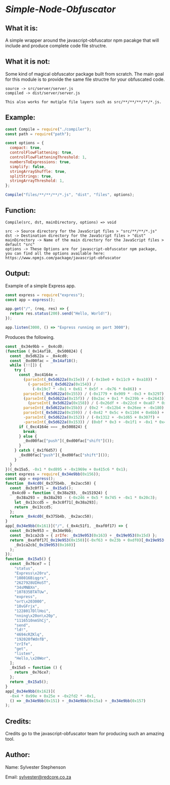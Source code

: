 # **_Simple-Node-Obfuscator_**

## What it is:

A simple wrapper around the javascript-obfuscator npm pacakge that will include and produce complete code file structre.

## What it is not:

Some kind of magical obfuscator package built from scratch. 
The main goal for this module is to provide the same file structre for your obfuscated code.

```
source -> src/server/server.js
compiled -> dist/server/server.js

This also works for mutiple file layers such as src/**/**/**/**/*.js.
```

## Example:

```js
const Compile = require("./compiler");
const path = require("path");

const options = {
  compact: true,
  controlFlowFlattening: true,
  controlFlowFlatteningThreshold: 1,
  numbersToExpressions: true,
  simplify: false,
  stringArrayShuffle: true,
  splitStrings: true,
  stringArrayThreshold: 1,
};

Compile("files/**/**/**/*.js", "dist", "files", options);
```

## Function:

```
Compile(src, dst, mainDirectory, options) => void

src -> Source directory for the JavaScript files > "src/**/**/*.js"
dst -> Destination directory for the JavaScript files > "dist"
mainDirectory -> Name of the main directory for the JavaScript files > default "src"
options -> These Options are for javascript-obfuscator npm package, you can find all the options available here: https://www.npmjs.com/package/javascript-obfuscator

```

## Output:

Example of a simple Express app.

```js
const express = require("express");
const app = express();

app.get("/", (req, res) => {
  return res.status(200).send("Hello, World!");
});

app.listen(3000, () => "Express running on port 3000");
```

Produces the following.

```js
const _0x34e9bb = _0x4cd0;
(function (_0x14af18, _0x500824) {
  const _0x5d622a = _0x4cd0;
  const _0xd00fac = _0x14af18();
  while (!![]) {
    try {
      const _0xc4164e =
        (parseInt(_0x5d622a(0x15e)) / (-0x1be0 + 0x11c9 + 0xa18)) *
          (-parseInt(_0x5d622a(0x154)) /
            (-0x19c7 * -0x1 + 0x61 * 0x5f + -0x76 * 0x86)) +
        parseInt(_0x5d622a(0x155)) / (-0x1779 + 0x909 * -0x3 + 0x3297) +
        (parseInt(_0x5d622a(0x15f)) / (0x2ac + 0x1 * 0x239b + -0x2643)) *
          (parseInt(_0x5d622a(0x158)) / (-0x26df + -0x22cd + 0xa87 * 0x7)) +
        parseInt(_0x5d622a(0x15b)) / (0x2 * -0x12b4 + 0x26ee + -0x180) +
        parseInt(_0x5d622a(0x159)) / (-0x42 * 0x5c + 0x1104 + 0x6bb) +
        -parseInt(_0x5d622a(0x152)) / (-0x1312 + -0x1d65 + 0x307f) +
        -parseInt(_0x5d622a(0x153)) / (0xbf * 0x3 + -0x1f1 + -0x1 * 0x43);
      if (_0xc4164e === _0x500824) {
        break;
      } else {
        _0xd00fac["push"](_0xd00fac["shift"]());
      }
    } catch (_0x1f6d57) {
      _0xd00fac["push"](_0xd00fac["shift"]());
    }
  }
})(_0x15a5, -0x1 * 0xd895 + -0x1969e + 0x415c6 * 0x1);
const express = require(_0x34e9bb(0x156));
const app = express();
function _0x4cd0(_0x375b4b, _0x2acc50) {
  const _0x3c0f71 = _0x15a5();
  _0x4cd0 = function (_0x38a293, _0x151924) {
    _0x38a293 = _0x38a293 - (-0x246 + 0x5 * 0x745 + -0x1 * 0x20c3);
    let _0x13ccd5 = _0x3c0f71[_0x38a293];
    return _0x13ccd5;
  };
  return _0x4cd0(_0x375b4b, _0x2acc50);
}
app[_0x34e9bb(0x161)]("/", (_0x4c51f1, _0xaf0f17) => {
  const _0x19e953 = _0x34e9bb;
  const _0x1ca2cb = { zrIfe: _0x19e953(0x163) + _0x19e953(0x15d) };
  return _0xaf0f17[_0x19e953(0x150)](-0xf63 + 0x23b + 0xdf0)[_0x19e953(0x15c)](
    _0x1ca2cb[_0x19e953(0x160)]
  );
});
function _0x15a5() {
  const _0x76ce7 = [
    "status",
    "Express\x20ru",
    "108016Biqgrx",
    "2627928UIHoST",
    "34sMNBXn",
    "107835BTATUw",
    "express",
    "ort\x203000",
    "10vGFrjx",
    "1228017DllHoi",
    "nning\x20on\x20p",
    "1116510nmShCj",
    "send",
    "ld!",
    "4694cRZKlq",
    "192020fWdnfB",
    "zrIfe",
    "get",
    "listen",
    "Hello,\x20Wor",
  ];
  _0x15a5 = function () {
    return _0x76ce7;
  };
  return _0x15a5();
}
app[_0x34e9bb(0x162)](
  -0x4 * 0x99e + 0x25e + -0x2fd2 * -0x1,
  () => _0x34e9bb(0x151) + _0x34e9bb(0x15a) + _0x34e9bb(0x157)
);
```

## Credits:

Credits go to the javascript-obfuscator team for producing such an amazing tool.

## Author:

Name: Sylvester Stephenson

Email: sylvester@redcore.co.za
